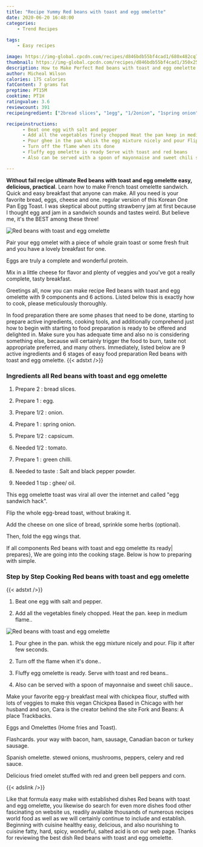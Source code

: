 ```yaml
---
title: "Recipe Yummy Red beans with toast and egg omelette"
date: 2020-06-20 16:48:00
categories:
    - Trend Recipes
    
tags:
    - Easy recipes

image: https://img-global.cpcdn.com/recipes/d846bdb55bf4cad1/680x482cq70/red-beans-with-toast-and-egg-omelette-recipe-main-photo.jpg
thumbnail: https://img-global.cpcdn.com/recipes/d846bdb55bf4cad1/350x250cq70/red-beans-with-toast-and-egg-omelette-recipe-main-photo.jpg
description: How to Make Perfect Red beans with toast and egg omelette with 9 ingredients and 6 stages of easy cooking.
author: Micheal Wilson
calories: 175 calories
fatContent: 7 grams fat
preptime: PT15M
cooktime: PT1H
ratingvalue: 3.6
reviewcount: 391
recipeingredient: ["2bread slices", "1egg", "1/2onion", "1spring onion", "1/2capsicum", "1/2tomato", "1green chilli", "to tasteSalt and black pepper powder", "1 tspghee oil"]

recipeinstructions: 
      - Beat one egg with salt and pepper 
      - Add all the vegetables finely chopped Heat the pan keep in medium flame 
      - Pour ghee in the pan whisk the egg mixture nicely and pour Flip it after few seconds 
      - Turn off the flame when its done 
      - Fluffy egg omelette is ready Serve with toast and red beans 
      - Also can be served with a spoon of mayonnaise and sweet chili sauce

---
```




**Without fail recipe ultimate Red beans with toast and egg omelette easy, delicious, practical**. Learn how to make French toast omelette sandwich. Quick and easy breakfast that anyone can make. All you need is your favorite bread, eggs, cheese and one. regular version of this Korean One Pan Egg Toast. I was skeptical about putting strawberry jam at first because I thought egg and jam in a sandwich sounds and tastes weird. But believe me, it&#39;s the BEST among these three!


![Red beans with toast and egg omelette](https://img-global.cpcdn.com/recipes/d846bdb55bf4cad1/680x482cq70/red-beans-with-toast-and-egg-omelette-recipe-main-photo.jpg "Red beans with toast and egg omelette")



Pair your egg omelet with a piece of whole grain toast or some fresh fruit and you have a lovely breakfast for one.

Eggs are truly a complete and wonderful protein.

Mix in a little cheese for flavor and plenty of veggies and you&#39;ve got a really complete, tasty breakfast.


Greetings all, now you can make recipe Red beans with toast and egg omelette with 9 components and 6 actions. Listed below this is exactly how to cook, please meticulously thoroughly.

In food preparation there are some phases that need to be done, starting to prepare active ingredients, cooking tools, and additionally comprehend just how to begin with starting to food preparation is ready to be offered and delighted in. Make sure you has adequate time and also no is considering something else, because will certainly trigger the food to burn, taste not appropriate preferred, and many others. Immediately, listed below are 9 active ingredients and 6 stages of easy food preparation Red beans with toast and egg omelette.
{{< adstxt />}}

### Ingredients all Red beans with toast and egg omelette


1. Prepare 2 : bread slices.

1. Prepare 1 : egg.

1. Prepare 1/2 : onion.

1. Prepare 1 : spring onion.

1. Prepare 1/2 : capsicum.

1. Needed 1/2 : tomato.

1. Prepare 1 : green chilli.

1. Needed to taste : Salt and black pepper powder.

1. Needed 1 tsp : ghee/ oil.


This egg omelette toast was viral all over the internet and called &#34;egg sandwich hack&#34;.

Flip the whole egg-bread toast, without braking it.

Add the cheese on one slice of bread, sprinkle some herbs (optional).

Then, fold the egg wings that.


If all components Red beans with toast and egg omelette its ready| prepares}, We are going into the cooking stage. Below is how to preparing with simple.

### Step by Step Cooking Red beans with toast and egg omelette

{{< adstxt />}}


1. Beat one egg with salt and pepper.



1. Add all the vegetables finely chopped. Heat the pan. keep in medium flame..



![Red beans with toast and egg omelette](https://img-global.cpcdn.com/steps/83c8423ec16269ff/160x128cq70/red-beans-with-toast-and-egg-omelette-recipe-step-2-photo.jpg" "Red beans with toast and egg omelette")



1. Pour ghee in the pan. whisk the egg mixture nicely and pour. Flip it after few seconds.



1. Turn off the flame when it&#39;s done..



1. Fluffy egg omelette is ready. Serve with toast and red beans..



1. Also can be served with a spoon of mayonnaise and sweet chili sauce..




Make your favorite egg-y breakfast meal with chickpea flour, stuffed with lots of veggies to make this vegan Chickpea Based in Chicago with her husband and son, Cara is the creator behind the site Fork and Beans: A place Trackbacks.

Eggs and Omelettes (Home fries and Toast).

Flashcards. your way with bacon, ham, sausage, Canadian bacon or turkey sausage.

Spanish omelette. stewed onions, mushrooms, peppers, celery and red sauce.

Delicious fried omelet stuffed with red and green bell peppers and corn.


{{< adslink />}}

Like that formula easy make with established dishes Red beans with toast and egg omelette, you likewise do search for even more dishes food other fascinating on website us, readily available thousands of numerous recipes world food as well as we will certainly continue to include and establish. Beginning with cuisine healthy easy, delicious, and also nourishing to cuisine fatty, hard, spicy, wonderful, salted acid is on our web page. Thanks for reviewing the best dish Red beans with toast and egg omelette.
